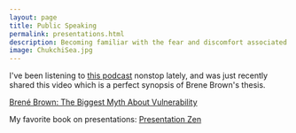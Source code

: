 ```yaml
---
layout: page
title: Public Speaking
permalink: presentations.html
description: Becoming familiar with the fear and discomfort associated with vulnerability
image: ChukchiSea.jpg
---
```

I've been listening to [this podcast](https://brenebrown.com/podcast/introducing-unlocking-us/) nonstop lately, and was just recently shared this video which is a perfect synopsis of Brene Brown's thesis.

[Brené Brown: The Biggest Myth About Vulnerability](https://www.youtube.com/watch?v=ZkDaKKkFi6Y)


My favorite book on presentations: [Presentation Zen](https://www.goodreads.com/book/show/1908456.Presentation_Zen)
